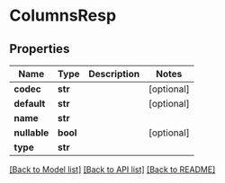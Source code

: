 # ColumnsResp

## Properties
Name | Type | Description | Notes
------------ | ------------- | ------------- | -------------
**codec** | **str** |  | [optional] 
**default** | **str** |  | [optional] 
**name** | **str** |  | 
**nullable** | **bool** |  | [optional] 
**type** | **str** |  | 

[[Back to Model list]](../README.md#documentation-for-models) [[Back to API list]](../README.md#documentation-for-api-endpoints) [[Back to README]](../README.md)

